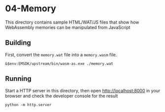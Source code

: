 # 04-Memory

This directory contains sample HTML/WAT/JS files that show how WebAssembly memories can be manipulated
from JavaScript

## Building

First, convert the `memory.wat` file into a `memory.wasm` file.

```pwsh
&$env:EMSDK/upstream/bin/wasm-as.exe ./memory.wat
```

## Running

Start a HTTP server in this directory, then open [http://localhost:8000](http://localhost:8000) in your browser and check the developer console for the result

```pwsh
python -m http.server
```
